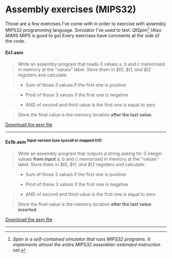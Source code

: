 Assembly exercises (MIPS32)
===================
Those are a few exercises I've come with in order to exercise with assembly MIPS32 programming language. 
Simulator I've used to test: *QtSpim*[^spim] (Also *MARS MIPS* is good to go)
Every exercises have comments at the side of the code.

#### **Es1.asm**

> Write an assembly program that reads 3 values a, b and c memorised in memory  at the "values" label. Store them in _\$t0, \$t1, and \$t2_ registers and calculate:

> - Sum of those 3 values if the first one is positive

> - Prod of those 3 values if the first one is negative

>-  AND of second and third value is the first one is equal to zero

> Store the final value is the memory location **after the last value**.

<i class="icon-file"></i> [Download the asm file](http://www.google.it)

----------

#### **Es1b.asm** <sup>Input version (use syscall or mapped I/O)</sup>
> Write an assembly program that outputs a string asking for 3 integer values **from input** a, b and c memorised in memory  at the "values" label. Store them in _\$t0, \$t1, and \$t2_ registers and calculate:

> - Sum of those 3 values if the first one is positive

> - Prod of those 3 values if the first one is negative

>-  AND of second and third value is the first one is equal to zero

> Store the final value is the memory location **after the last value inserted**.

<i class="icon-file"></i> [Download the asm file](http://www.google.it)

----------
[^spim]: *Spim is a self-contained simulator that runs MIPS32 programs. It implements almost the entire MIPS32 assembler-extended instruction set.*
